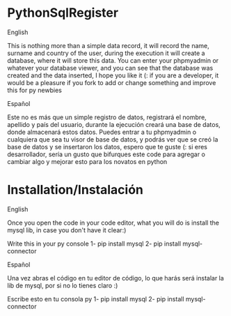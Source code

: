# PythonSqlRegister

English

This is nothing more than a simple data record, it will record the name, surname and country of the user, during the execution it will create a database, where it will store this data. You can enter your phpmyadmin or whatever your database viewer, and you can see that the database was created and the data inserted, I hope you like it (: if you are a developer, it would be a pleasure if you fork to add or change something and improve this for py newbies

Español

Este no es más que un simple registro de datos, registrará el nombre, apellido y país del usuario, durante la ejecución creará una base de datos, donde almacenará estos datos. Puedes entrar a tu phpmyadmin o cualquiera que sea tu visor de base de datos, y podrás ver que se creó la base de datos y se insertaron los datos, espero que te guste (: si eres desarrollador, sería un gusto que bifurques este code para agregar o cambiar algo y mejorar esto para los novatos en python


# Installation/Instalación

English 

Once you open the code in your code editor, what you will do is install the mysql lib, in case you don't have it clear:)

Write this in your py console
1- pip install mysql
2- pip install mysql-connector

Español 

Una vez abras el código en tu editor de código, lo que harás será instalar la lib de mysql, por si no lo tienes claro :)

Escribe esto en tu consola py
1- pip install mysql
2- pip install mysql-connector
